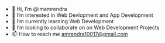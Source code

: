 - 👋 Hi, I’m @imamrendra
- 👀 I’m interested in Web Devlopment and App Development
- 🌱 I’m currently learning Web Development
- 💞️ I’m looking to collaborate on on Web Development Projects
- 📫 How to reach me amrendra10017@gmail.com

<!---
imamrendra/imamrendra is a ✨ special ✨ repository because its `README.md` (this file) appears on your GitHub profile.
You can click the Preview link to take a look at your changes.
--->
